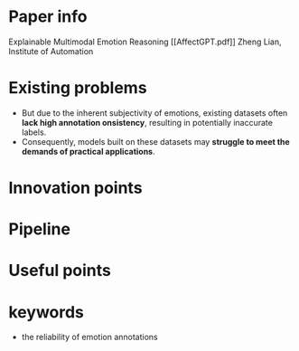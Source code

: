 # Paper info
Explainable Multimodal Emotion Reasoning
[[AffectGPT.pdf]]
Zheng Lian, Institute of Automation

# Existing problems
- But due to the inherent subjectivity of emotions, existing datasets often **lack high annotation onsistency**, resulting in potentially inaccurate labels. 
- Consequently, models built on these datasets may **struggle to meet the demands of practical applications**.


# Innovation points


# Pipeline


# Useful points


# keywords
- the reliability of emotion annotations


